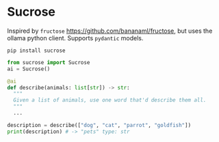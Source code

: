 # Sucrose

Inspired by `fructose` https://github.com/bananaml/fructose, but uses the ollama python client. Supports `pydantic` models.

```
pip install sucrose
```

```python
from sucrose import Sucrose
ai = Sucrose()

@ai
def describe(animals: list[str]) -> str:
  """
  Given a list of animals, use one word that'd describe them all.
  """
  ...

description = describe(["dog", "cat", "parrot", "goldfish"])
print(description) # -> "pets" type: str
```
